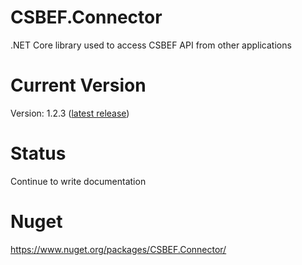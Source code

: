 # CSBEF.Connector
.NET Core library used to access CSBEF API from other applications

# Current Version
Version: 1.2.3 ([latest release](https://github.com/mkurak/CSBEF.Connector/releases/tag/1.2.3))

# Status
Continue to write documentation

# Nuget
https://www.nuget.org/packages/CSBEF.Connector/

